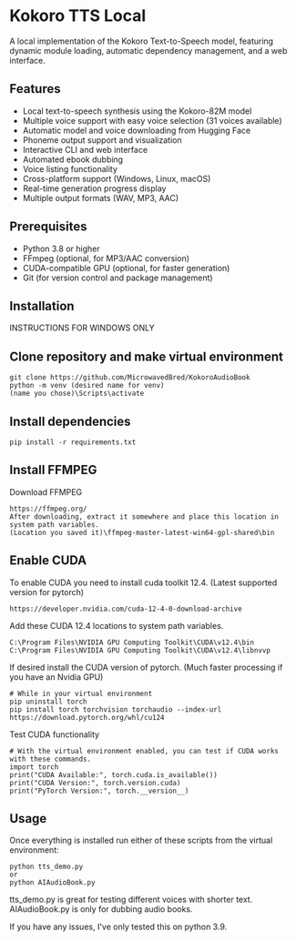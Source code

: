 # Kokoro TTS Local

A local implementation of the Kokoro Text-to-Speech model, featuring dynamic module loading, automatic dependency management, and a web interface.

## Features

- Local text-to-speech synthesis using the Kokoro-82M model
- Multiple voice support with easy voice selection (31 voices available)
- Automatic model and voice downloading from Hugging Face
- Phoneme output support and visualization
- Interactive CLI and web interface
- Automated ebook dubbing
- Voice listing functionality
- Cross-platform support (Windows, Linux, macOS)
- Real-time generation progress display
- Multiple output formats (WAV, MP3, AAC)

## Prerequisites

- Python 3.8 or higher
- FFmpeg (optional, for MP3/AAC conversion)
- CUDA-compatible GPU (optional, for faster generation)
- Git (for version control and package management)


## Installation

INSTRUCTIONS FOR WINDOWS ONLY

## Clone repository and make virtual environment
	git clone https://github.com/MicrowavedBred/KokoroAudioBook
	python -m venv (desired name for venv)
	(name you chose)\Scripts\activate

## Install dependencies
	pip install -r requirements.txt	

## Install FFMPEG
Download FFMPEG

	https://ffmpeg.org/
	After downloading, extract it somewhere and place this location in system path variables.
	(Location you saved it)\ffmpeg-master-latest-win64-gpl-shared\bin

## Enable CUDA
To enable CUDA you need to install cuda toolkit 12.4. (Latest supported version for pytorch)

	https://developer.nvidia.com/cuda-12-4-0-download-archive

Add these CUDA 12.4 locations to system path variables.

	C:\Program Files\NVIDIA GPU Computing Toolkit\CUDA\v12.4\bin
	C:\Program Files\NVIDIA GPU Computing Toolkit\CUDA\v12.4\libnvvp

If desired install the CUDA version of pytorch. (Much faster processing if you have an Nvidia GPU)

	# While in your virtual environment
	pip uninstall torch
	pip install torch torchvision torchaudio --index-url https://download.pytorch.org/whl/cu124

Test CUDA functionality

	# With the virtual environment enabled, you can test if CUDA works with these commands.
	import torch
	print("CUDA Available:", torch.cuda.is_available())
	print("CUDA Version:", torch.version.cuda)
	print("PyTorch Version:", torch.__version__)


## Usage
Once everything is installed run either of these scripts from the virtual environment:

	python tts_demo.py
	or
	python AIAudioBook.py

tts_demo.py is great for testing different voices with shorter text.
AIAudioBook.py is only for dubbing audio books.

If you have any issues, I've only tested this on python 3.9.
